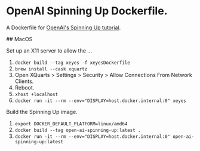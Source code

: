 # OpenAI Spinning Up Dockerfile.

A Dockerfile for [OpenAI's Spinning Up tutorial](https://spinningup.openai.com/en/latest/user/installation.html).

## MacOS

Set up an X11 server to allow the ...
1. `docker build --tag xeyes -f xeyesDockerfile`
2. `brew install --cask xquartz`
3. Open XQuarts > Settings > Security > Allow Connections From Network Clients.
4. Reboot.
5. `xhost +localhost`
6. `docker run -it --rm --env="DISPLAY=host.docker.internal:0" xeyes`

Build the Spinning Up image.
1. `export DOCKER_DEFAULT_PLATFORM=linux/amd64` 
2. `docker build --tag open-ai-spinning-up:latest .`
3. `docker run -it --rm --env="DISPLAY=host.docker.internal:0" open-ai-spinning-up:latest`